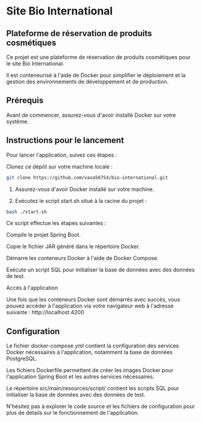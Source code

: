 # Site Bio International 
## Plateforme de réservation de produits cosmétiques
Ce projet est une plateforme de réservation de produits cosmétiques pour le site Bio International. 

Il est conteneurisé à l'aide de Docker pour simplifier le déploiement et la gestion des environnements de développement et de production.

## Prérequis
Avant de commencer, assurez-vous d'avoir installé Docker sur votre système.

## Instructions pour le lancement
Pour lancer l'application, suivez ces étapes :

Clonez ce dépôt sur votre machine locale :
```bash
git clone https://github.com/vava56754/bio-international.git
```
1. Assurez-vous d'avoir Docker installé sur votre machine.

2. Exécutez le script start.sh situé à la racine du projet :

```bash
bash ./start.sh
```
Ce script effectue les étapes suivantes :

Compile le projet Spring Boot.

Copie le fichier JAR généré dans le répertoire Docker.

Démarre les conteneurs Docker à l'aide de Docker Compose.

Exécute un script SQL pour initialiser la base de données avec des données de test.

Accès à l'application

Une fois que les conteneurs Docker sont démarrés avec succès, vous pouvez accéder à l'application via votre navigateur web à l'adresse suivante : http://localhost:4200

## Configuration

Le fichier docker-compose.yml contient la configuration des services Docker nécessaires à l'application, notamment la base de données PostgreSQL.

Les fichiers Dockerfile permettent de créer les images Docker pour l'application Spring Boot et les autres services nécessaires.

Le répertoire src/main/resources/script/ contient les scripts SQL pour initialiser la base de données avec des données de test.

N'hésitez pas à explorer le code source et les fichiers de configuration pour plus de détails sur le fonctionnement de l'application.

